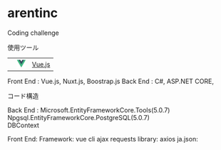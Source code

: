 # arentinc
Coding challenge

使用ツール
<table>
  <tr>
    <td><Front End></td>
    <td><img src="https://github.com/potatoscript/homepage/blob/master/docs/image/vue.png" alt="vue" width="20" height="20"/></td>
           <td><a href="https://github.com/potatoscript/vue/wiki" target="_blank">Vue.js</a></td>
  </tr>
</table>	   
Front End : Vue.js, Nuxt.js, Boostrap.js
Back End : C#, ASP.NET CORE, 

コード構造

Back End :
   Microsoft.EntityFrameworkCore.Tools(5.0.7)
   Npgsql.EntityFrameworkCore.PostgreSQL(5.0.7)   
   DBContext

Front End:
    Framework: vue cli
	ajax requests library: axios
	ja.json: 

